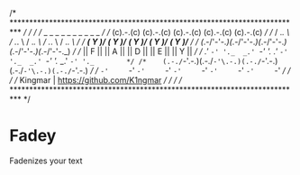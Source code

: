 /* ************************************************************************** */
/*                                                                            */
/*       _     _      _     _      _     _      _     _      _     _          */
/*      (c).-.(c)    (c).-.(c)    (c).-.(c)    (c).-.(c)    (c).-.(c)         */
/*       / ._. \      / ._. \      / ._. \      / ._. \      / ._. \          */
/*     __\( Y )/__  __\( Y )/__  __\( Y )/__  __\( Y )/__  __\( Y )/__        */
/*    (_.-/'-'\-._)(_.-/'-'\-._)(_.-/'-'\-._)(_.-/'-'\-._)(_.-/'-'\-._)       */
/*       || F ||      || A ||      || D ||      || E ||      || Y ||          */
/*     _.' `-' '._  _.' `-' '._  _.' `-' '._  _.' `-' '._  _.' `-' '._        */
/*    (.-./`-'\.-.)(.-./`-'\.-.)(.-./`-'\.-.)(.-./`-'\.-.)(.-./`-'\.-.)       */
/*     `-'     `-'  `-'     `-'  `-'     `-'  `-'     `-'  `-'     `-'        */
/*                                                                            */
/*                   Kingmar  |  https://github.com/K1ngmar                   */
/*                                                                            */
/* ************************************************************************** */

# Fadey
Fadenizes your text
